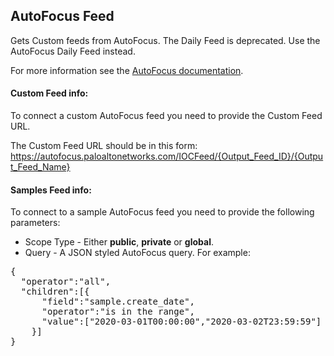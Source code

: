 ## AutoFocus Feed
Gets Custom feeds from AutoFocus.
The Daily Feed is deprecated. Use the AutoFocus Daily Feed instead. 

For more information see the [AutoFocus documentation](https://docs.paloaltonetworks.com/autofocus/autofocus-admin/autofocus-feeds.html).

#### Custom Feed info:
To connect a custom AutoFocus feed you need to provide the Custom Feed URL.

The Custom Feed URL should be in this form:
https://autofocus.paloaltonetworks.com/IOCFeed/{Output_Feed_ID}/{Output_Feed_Name}

#### Samples Feed info:
To connect to a sample AutoFocus feed you need to provide the following parameters:
* Scope Type - Either **public**, **private** or **global**.
* Query - A JSON styled AutoFocus query. For example: 
<pre>
{
  "operator":"all",
  "children":[{
      "field":"sample.create_date",
      "operator":"is in the range",
      "value":["2020-03-01T00:00:00","2020-03-02T23:59:59"]
    }]
}
</pre>
